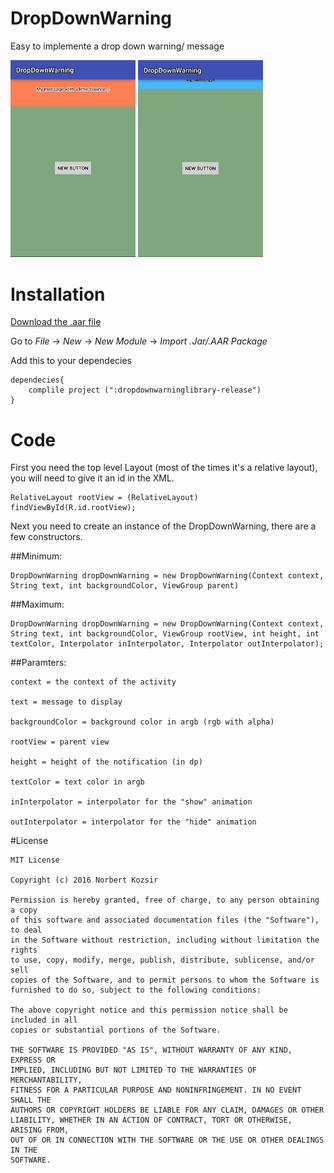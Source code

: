 # DropDownWarning
Easy to implemente a drop down warning/ message

<img src="gif/bounce.gif" width="200">
<img src="gif/standart.gif" width="200">

# Installation

[Download the .aar file](https://github.com/Brudigem/DropDownWarning/raw/master/dropdownwarninglibrary-release.aar)

Go to *File* -> *New* -> *New Module* -> *Import .Jar/.AAR Package*

Add this to your dependecies
```
dependecies{
    complile project (":dropdownwarninglibrary-release")
}

```

# Code


First you need the top level Layout (most of the times it's a relative layout), you will need to give it an id in the XML.

```
RelativeLayout rootView = (RelativeLayout) findViewById(R.id.rootView);
```
Next you need to create an instance of the DropDownWarning, there are a few constructors.

##Minimum:
```
DropDownWarning dropDownWarning = new DropDownWarning(Context context, String text, int backgroundColor, ViewGroup parent)
```

##Maximum:
```
DropDownWarning dropDownWarning = new DropDownWarning(Context context, String text, int backgroundColor, ViewGroup rootView, int height, int textColor, Interpolator inInterpolator, Interpolator outInterpolator);
```
##Paramters:
```
context = the context of the activity

text = message to display

backgroundColor = background color in argb (rgb with alpha)

rootView = parent view

height = height of the notification (in dp)

textColor = text color in argb

inInterpolator = interpolator for the "show" animation

outInterpolator = interpolator for the "hide" animation

```

#License
```
MIT License

Copyright (c) 2016 Norbert Kozsir

Permission is hereby granted, free of charge, to any person obtaining a copy
of this software and associated documentation files (the "Software"), to deal
in the Software without restriction, including without limitation the rights
to use, copy, modify, merge, publish, distribute, sublicense, and/or sell
copies of the Software, and to permit persons to whom the Software is
furnished to do so, subject to the following conditions:

The above copyright notice and this permission notice shall be included in all
copies or substantial portions of the Software.

THE SOFTWARE IS PROVIDED "AS IS", WITHOUT WARRANTY OF ANY KIND, EXPRESS OR
IMPLIED, INCLUDING BUT NOT LIMITED TO THE WARRANTIES OF MERCHANTABILITY,
FITNESS FOR A PARTICULAR PURPOSE AND NONINFRINGEMENT. IN NO EVENT SHALL THE
AUTHORS OR COPYRIGHT HOLDERS BE LIABLE FOR ANY CLAIM, DAMAGES OR OTHER
LIABILITY, WHETHER IN AN ACTION OF CONTRACT, TORT OR OTHERWISE, ARISING FROM,
OUT OF OR IN CONNECTION WITH THE SOFTWARE OR THE USE OR OTHER DEALINGS IN THE
SOFTWARE.
```


